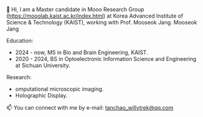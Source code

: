 👋 Hi, I am a Master candidate in Mooo Research Group (https://mooolab.kaist.ac.kr/index.html) at Korea Advanced Institute of Science & Technology (KAIST), working with Prof. Mooseok Jang.
Mooseok Jang  

Education:  
- 2024 - now, MS in Bio and Brain Engineering, KAIST.   
- 2020 - 2024, BS in Optoelectronic Information Science and Engineering at Sichuan University.

Research:

- omputational microscopic imaging. 
- Holographic Display.

📫 You can connect with me by e-mail: tanchao_willytrek@qq.com